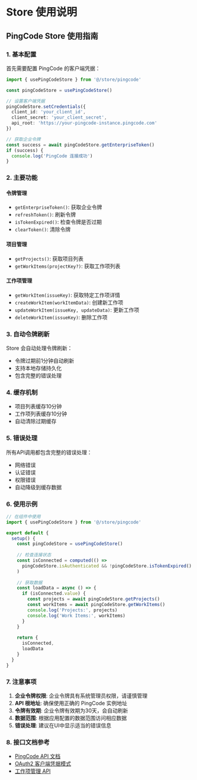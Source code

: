 # Store 使用说明

## PingCode Store 使用指南

### 1. 基本配置

首先需要配置 PingCode 的客户端凭据：

```typescript
import { usePingCodeStore } from '@/store/pingcode'

const pingCodeStore = usePingCodeStore()

// 设置客户端凭据
pingCodeStore.setCredentials({
  client_id: 'your_client_id',
  client_secret: 'your_client_secret',
  api_root: 'https://your-pingcode-instance.pingcode.com'
})

// 获取企业令牌
const success = await pingCodeStore.getEnterpriseToken()
if (success) {
  console.log('PingCode 连接成功')
}
```

### 2. 主要功能

#### 令牌管理
- `getEnterpriseToken()`: 获取企业令牌
- `refreshToken()`: 刷新令牌
- `isTokenExpired()`: 检查令牌是否过期
- `clearToken()`: 清除令牌

#### 项目管理
- `getProjects()`: 获取项目列表
- `getWorkItems(projectKey?)`: 获取工作项列表

#### 工作项管理
- `getWorkItem(issueKey)`: 获取特定工作项详情
- `createWorkItem(workItemData)`: 创建新工作项
- `updateWorkItem(issueKey, updateData)`: 更新工作项
- `deleteWorkItem(issueKey)`: 删除工作项

### 3. 自动令牌刷新

Store 会自动处理令牌刷新：
- 令牌过期前1分钟自动刷新
- 支持本地存储持久化
- 包含完整的错误处理

### 4. 缓存机制

- 项目列表缓存10分钟
- 工作项列表缓存10分钟
- 自动清除过期缓存

### 5. 错误处理

所有API调用都包含完整的错误处理：
- 网络错误
- 认证错误
- 权限错误
- 自动降级到缓存数据

### 6. 使用示例

```typescript
// 在组件中使用
import { usePingCodeStore } from '@/store/pingcode'

export default {
  setup() {
    const pingCodeStore = usePingCodeStore()
    
    // 检查连接状态
    const isConnected = computed(() => 
      pingCodeStore.isAuthenticated && !pingCodeStore.isTokenExpired()
    )
    
    // 获取数据
    const loadData = async () => {
      if (isConnected.value) {
        const projects = await pingCodeStore.getProjects()
        const workItems = await pingCodeStore.getWorkItems()
        console.log('Projects:', projects)
        console.log('Work Items:', workItems)
      }
    }
    
    return {
      isConnected,
      loadData
    }
  }
}
```

### 7. 注意事项

1. **企业令牌权限**: 企业令牌具有系统管理员权限，请谨慎管理
2. **API 根地址**: 确保使用正确的 PingCode 实例地址
3. **令牌有效期**: 企业令牌有效期为30天，会自动刷新
4. **数据范围**: 根据应用配置的数据范围访问相应数据
5. **错误处理**: 建议在UI中显示适当的错误信息

### 8. 接口文档参考

- [PingCode API 文档](https://developer.pingcode.com/)
- [OAuth2 客户端凭据模式](https://developer.pingcode.com/docs/oauth2-client-credentials)
- [工作项管理 API](https://developer.pingcode.com/docs/work-items)

